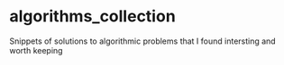 # algorithms_collection

Snippets of solutions to algorithmic problems that I found intersting and worth keeping
